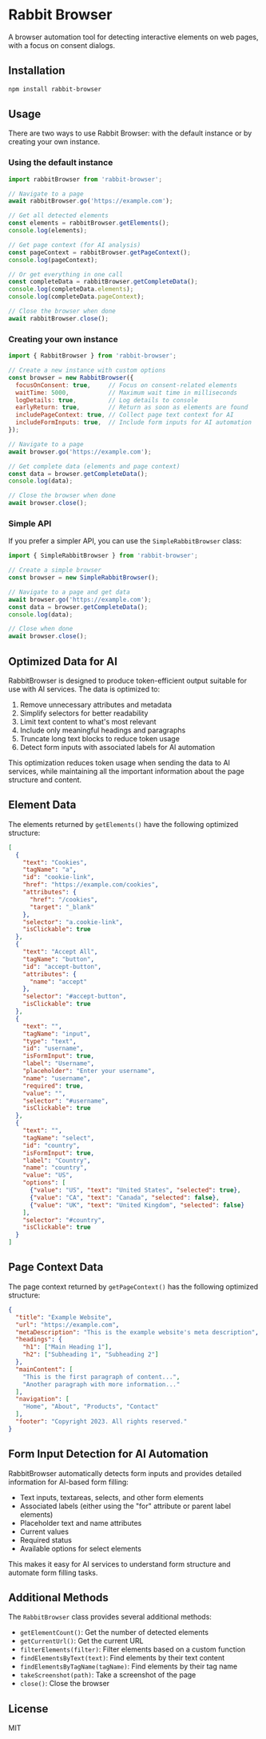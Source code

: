 # Rabbit Browser

A browser automation tool for detecting interactive elements on web pages, with a focus on consent dialogs.

## Installation

```bash
npm install rabbit-browser
```

## Usage

There are two ways to use Rabbit Browser: with the default instance or by creating your own instance.

### Using the default instance

```javascript
import rabbitBrowser from 'rabbit-browser';

// Navigate to a page
await rabbitBrowser.go('https://example.com');

// Get all detected elements
const elements = rabbitBrowser.getElements();
console.log(elements);

// Get page context (for AI analysis)
const pageContext = rabbitBrowser.getPageContext();
console.log(pageContext);

// Or get everything in one call
const completeData = rabbitBrowser.getCompleteData();
console.log(completeData.elements);
console.log(completeData.pageContext);

// Close the browser when done
await rabbitBrowser.close();
```

### Creating your own instance

```javascript
import { RabbitBrowser } from 'rabbit-browser';

// Create a new instance with custom options
const browser = new RabbitBrowser({
  focusOnConsent: true,     // Focus on consent-related elements
  waitTime: 5000,           // Maximum wait time in milliseconds
  logDetails: true,         // Log details to console
  earlyReturn: true,        // Return as soon as elements are found
  includePageContext: true, // Collect page text context for AI
  includeFormInputs: true,  // Include form inputs for AI automation
});

// Navigate to a page
await browser.go('https://example.com');

// Get complete data (elements and page context)
const data = browser.getCompleteData();
console.log(data);

// Close the browser when done
await browser.close();
```

### Simple API

If you prefer a simpler API, you can use the `SimpleRabbitBrowser` class:

```javascript
import { SimpleRabbitBrowser } from 'rabbit-browser';

// Create a simple browser
const browser = new SimpleRabbitBrowser();

// Navigate to a page and get data
await browser.go('https://example.com');
const data = browser.getCompleteData();
console.log(data);

// Close when done
await browser.close();
```

## Optimized Data for AI

RabbitBrowser is designed to produce token-efficient output suitable for use with AI services. The data is optimized to:

1. Remove unnecessary attributes and metadata
2. Simplify selectors for better readability
3. Limit text content to what's most relevant
4. Include only meaningful headings and paragraphs
5. Truncate long text blocks to reduce token usage
6. Detect form inputs with associated labels for AI automation

This optimization reduces token usage when sending the data to AI services, while maintaining all the important information about the page structure and content.

## Element Data

The elements returned by `getElements()` have the following optimized structure:

```json
[
  {
    "text": "Cookies",
    "tagName": "a",
    "id": "cookie-link",
    "href": "https://example.com/cookies",
    "attributes": {
      "href": "/cookies",
      "target": "_blank"
    },
    "selector": "a.cookie-link",
    "isClickable": true
  },
  {
    "text": "Accept All",
    "tagName": "button",
    "id": "accept-button",
    "attributes": {
      "name": "accept"
    },
    "selector": "#accept-button",
    "isClickable": true
  },
  {
    "text": "",
    "tagName": "input",
    "type": "text",
    "id": "username",
    "isFormInput": true,
    "label": "Username",
    "placeholder": "Enter your username",
    "name": "username",
    "required": true,
    "value": "",
    "selector": "#username",
    "isClickable": true
  },
  {
    "text": "",
    "tagName": "select",
    "id": "country",
    "isFormInput": true,
    "label": "Country",
    "name": "country",
    "value": "US",
    "options": [
      {"value": "US", "text": "United States", "selected": true},
      {"value": "CA", "text": "Canada", "selected": false},
      {"value": "UK", "text": "United Kingdom", "selected": false}
    ],
    "selector": "#country",
    "isClickable": true
  }
]
```

## Page Context Data

The page context returned by `getPageContext()` has the following optimized structure:

```json
{
  "title": "Example Website",
  "url": "https://example.com",
  "metaDescription": "This is the example website's meta description",
  "headings": {
    "h1": ["Main Heading 1"],
    "h2": ["Subheading 1", "Subheading 2"]
  },
  "mainContent": [
    "This is the first paragraph of content...",
    "Another paragraph with more information..."
  ],
  "navigation": [
    "Home", "About", "Products", "Contact"
  ],
  "footer": "Copyright 2023. All rights reserved."
}
```

## Form Input Detection for AI Automation

RabbitBrowser automatically detects form inputs and provides detailed information for AI-based form filling:

- Text inputs, textareas, selects, and other form elements
- Associated labels (either using the "for" attribute or parent label elements)
- Placeholder text and name attributes
- Current values
- Required status
- Available options for select elements

This makes it easy for AI services to understand form structure and automate form filling tasks.

## Additional Methods

The `RabbitBrowser` class provides several additional methods:

- `getElementCount()`: Get the number of detected elements
- `getCurrentUrl()`: Get the current URL
- `filterElements(filter)`: Filter elements based on a custom function
- `findElementsByText(text)`: Find elements by their text content
- `findElementsByTagName(tagName)`: Find elements by their tag name
- `takeScreenshot(path)`: Take a screenshot of the page
- `close()`: Close the browser

## License

MIT 